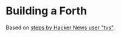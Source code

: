# Building a Forth

Based on [steps by Hacker News user "tvs"](https://news.ycombinator.com/item?id=13082825).

